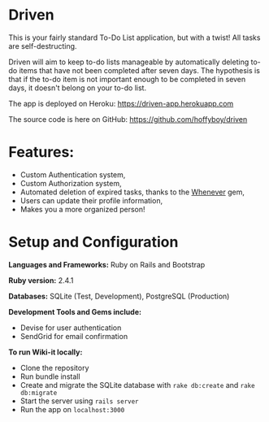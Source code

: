 # Driven

This is your fairly standard To-Do List application, but with a twist! All tasks are self-destructing.

Driven will aim to keep to-do lists manageable by automatically deleting to-do items that have not been completed after seven days. The hypothesis is that if the to-do item is not important enough to be completed in seven days, it doesn't belong on your to-do list.

The app is deployed on Heroku: https://driven-app.herokuapp.com


The source code is here on GitHub: https://github.com/hoffyboy/driven

# Features:

  * Custom Authentication system,
  * Custom Authorization system,
  * Automated deletion of expired tasks, thanks to the [Whenever](https://github.com/javan/whenever) gem,
  * Users can update their profile information,
  * Makes you a more organized person!


# Setup and Configuration

  **Languages and Frameworks:** Ruby on Rails and Bootstrap


  **Ruby version:** 2.4.1


  **Databases:** SQLite (Test, Development), PostgreSQL (Production)


  **Development Tools and Gems include:**

  + Devise for user authentication
  + SendGrid for email confirmation

  **To run Wiki-it locally:**
  + Clone the repository
  + Run bundle install
  + Create and migrate the SQLite database with `rake db:create` and `rake db:migrate`
  + Start the server using `rails server`
  + Run the app on `localhost:3000`
